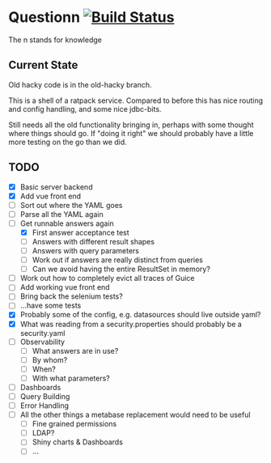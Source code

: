 # Questionn [![Build Status](https://travis-ci.org/Palmr/questionn.svg?branch=master)](https://travis-ci.org/Palmr/questionn)

The n stands for knowledge

## Current State

Old hacky code is in the old-hacky branch.

This is a shell of a ratpack service.
Compared to before this has nice routing and config handling, and some nice jdbc-bits.

Still needs all the old functionality bringing in, perhaps with some thought where things should go.
If "doing it right" we should probably have a little more testing on the go than we did.

## TODO

 - [x] Basic server backend
 - [x] Add vue front end
 - [ ] Sort out where the YAML goes
 - [ ] Parse all the YAML again
 - [ ] Get runnable answers again
   - [x] First answer acceptance test
   - [ ] Answers with different result shapes
   - [ ] Answers with query parameters
   - [ ] Work out if answers are really distinct from queries
   - [ ] Can we avoid having the entire ResultSet in memory?
 - [ ] Work out how to completely evict all traces of Guice
 - [ ] Add working vue front end
 - [ ] Bring back the selenium tests?
 - [ ] ...have some tests
 - [x] Probably some of the config, e.g. datasources should live outside yaml?
 - [x] What was reading from a security.properties should probably be a security.yaml
 - [ ] Observability
   - [ ] What answers are in use?
   - [ ] By whom?
   - [ ] When?
   - [ ] With what parameters?
 - [ ] Dashboards
 - [ ] Query Building
 - [ ] Error Handling
 - [ ] All the other things a metabase replacement would need to be useful
   - [ ] Fine grained permissions
   - [ ] LDAP?
   - [ ] Shiny charts & Dashboards
   - [ ] ...
